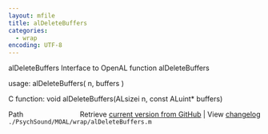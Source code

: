 ```yaml
---
layout: mfile
title: alDeleteBuffers
categories:
  - wrap
encoding: UTF-8
---
```


alDeleteBuffers  Interface to OpenAL function alDeleteBuffers

usage:  alDeleteBuffers( n, buffers )

C function:  void alDeleteBuffers(ALsizei n, const ALuint\* buffers)


<div class="code_header" style="text-align:right;">
  <span style="float:left;">Path&nbsp;&nbsp;</span> <span class="counter">Retrieve <a href=
  "https://raw.github.com/Psychtoolbox-3/Psychtoolbox-3/beta/./PsychSound/MOAL/wrap/alDeleteBuffers.m">current version from GitHub</a> | View <a href=
  "https://github.com/Psychtoolbox-3/Psychtoolbox-3/commits/beta/./PsychSound/MOAL/wrap/alDeleteBuffers.m">changelog</a></span>
</div>
<div class="code">
  <code>./PsychSound/MOAL/wrap/alDeleteBuffers.m</code>
</div>
